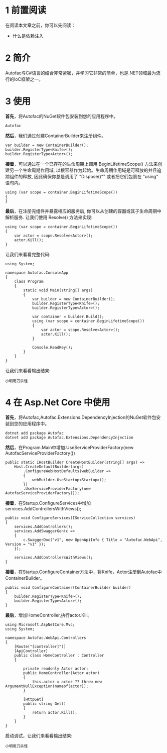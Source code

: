 # 1 前置阅读
在阅读本文章之前，你可以先阅读：
* 什么是依赖注入

# 2 简介
Autofac与C#语言的结合非常紧密，并学习它非常的简单，也是.NET领域最为流行的IoC框架之一。

# 3 使用
**首先**，将Autofac的NuGet软件包安装到您的应用程序中。
```
Autofac
```

**然后**，我们通过创建ContainerBuilder来注册组件。
```
var builder = new ContainerBuilder();
builder.RegisterType<Knife>();
builder.RegisterType<Actor>();
```

**接着**，可以通过在一个已存在的生命周期上调用 BeginLifetimeScope() 方法来创建另一个生命周期作用域, 以根容器作为起始。生命周期作用域是可释放的并且追踪组件的释放, 因此确保你总是调用了 "Dispose()"" 或者把它们包裹在 "using" 语句内。
```
using (var scope = container.BeginLifetimeScope())
{
}
```

**最后**，在注册完组件并暴露相应的服务后, 你可以从创建的容器或其子生命周期中解析服务. 让我们使用 Resolve() 方法来实现:
```
using (var scope = container.BeginLifetimeScope())
{
    var actor = scope.Resolve<Actor>();
    actor.Kill();
}
```

让我们来看看完整代码:
```
using System;

namespace Autofac.ConsoleApp
{
    class Program
    {
        static void Main(string[] args)
        {
            var builder = new ContainerBuilder();
            builder.RegisterType<Knife>();
            builder.RegisterType<Actor>();

            var container = builder.Build();
            using (var scope = container.BeginLifetimeScope())
            {
                var actor = scope.Resolve<Actor>();
                actor.Kill();
            }

            Console.ReadKey();
        }
    }
}
```

让我们来看看输出结果:
```
小明用刀杀怪
```

# 4 在 Asp.Net Core 中使用
**首先**，将Autofac,Autofac.Extensions.DependencyInjection的NuGet软件包安装到您的应用程序中。
```
dotnet add package Autofac
dotnet add package Autofac.Extensions.DependencyInjection
```

**然后**，在Program.Main中增加.UseServiceProviderFactory(new AutofacServiceProviderFactory())
```
public static IHostBuilder CreateHostBuilder(string[] args) =>
    Host.CreateDefaultBuilder(args)
        .ConfigureWebHostDefaults(webBuilder =>
        {
            webBuilder.UseStartup<Startup>();
        })
        .UseServiceProviderFactory(new AutofacServiceProviderFactory());
```

**接着**，在Startup.ConfigureServices中增加services.AddControllersWithViews();
```
public void ConfigureServices(IServiceCollection services)
{
    services.AddControllers();
    services.AddSwaggerGen(c =>
    {
        c.SwaggerDoc("v1", new OpenApiInfo { Title = "Autofac.WebApi", Version = "v1" });
    });

    services.AddControllersWithViews();
}
```

**接着**，在Startup.ConfigureContainer方法中，将Knife，Actor注册到Autofac中ContainerBuilder。
```
public void ConfigureContainer(ContainerBuilder builder)
{
    builder.RegisterType<Knife>();
    builder.RegisterType<Actor>();
}
```

**最后**，增加HomeController,执行actor.Kill。
```
using Microsoft.AspNetCore.Mvc;
using System;

namespace Autofac.WebApi.Controllers
{
    [Route("[controller]")]
    [ApiController]
    public class HomeController : Controller
    {

        private readonly Actor actor;
        public HomeController(Actor actor)
        {
            this.actor = actor ?? throw new ArgumentNullException(nameof(actor));
        }

        [HttpGet]
        public string Get()
        {
            return actor.Kill();
        }
    }
}
```

启动调试，让我们来看看输出结果:
```
小明用刀杀怪
```